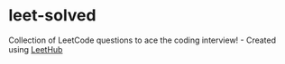 # leet-solved
Collection of LeetCode questions to ace the coding interview! - Created using [LeetHub](https://github.com/QasimWani/LeetHub)
